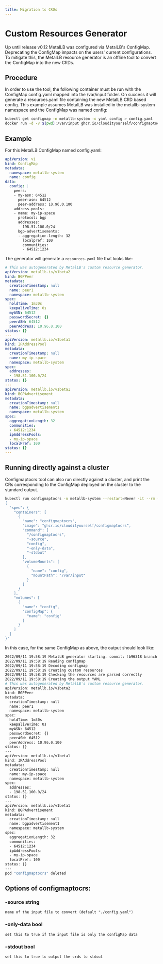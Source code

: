 ```yaml
---
title: Migration to CRDs
---
```


# Custom Resources Generator

Up until release v0.12 MetalLB was configured via MetalLB's ConfigMap. Deprecating the ConfigMap impacts on the users' current configurations. To mitigate this, the MetalLB resource generator is an offline tool to convert the ConfigMap into the new CRDs.

## Procedure

In order to use the tool, the following container must be run with the ConfigMap config.yaml mapped 
into the /var/input folder. On success it will generate a resources.yaml file containing the new MetalLB CRD based config.
This example assumes MetalLB was installed in the metallb-system namespace and the ConfigMap was named config:

```bash
kubectl get configmap -n metallb-system -o yaml config > config.yaml
docker run -d -v $(pwd):/var/input ghcr.io/cloudityourself/configmaptocrs
```

## Example

For this MetalLB ConfigMap named config.yaml:

```yaml
apiVersion: v1
kind: ConfigMap
metadata:
  namespace: metallb-system
  name: config
data:
  config: |
    peers:
    - my-asn: 64512
      peer-asn: 64512
      peer-address: 10.96.0.100
    address-pools:
    - name: my-ip-space
      protocol: bgp
      addresses:
      - 198.51.100.0/24
      bgp-advertisements:
      - aggregation-length: 32
        localpref: 100
        communities:
        - 64512:1234
```

The generator will generate a `resources.yaml` file that looks like:

```yaml
# This was autogenerated by MetalLB's custom resource generator.
apiVersion: metallb.io/v1beta2
kind: BGPPeer
metadata:
  creationTimestamp: null
  name: peer1
  namespace: metallb-system
spec:
  holdTime: 1m30s
  keepaliveTime: 0s
  myASN: 64512
  passwordSecret: {}
  peerASN: 64512
  peerAddress: 10.96.0.100
status: {}
---
apiVersion: metallb.io/v1beta1
kind: IPAddressPool
metadata:
  creationTimestamp: null
  name: my-ip-space
  namespace: metallb-system
spec:
  addresses:
  - 198.51.100.0/24
status: {}
---
apiVersion: metallb.io/v1beta1
kind: BGPAdvertisement
metadata:
  creationTimestamp: null
  name: bgpadvertisement1
  namespace: metallb-system
spec:
  aggregationLength: 32
  communities:
  - 64512:1234
  ipAddressPools:
  - my-ip-space
  localPref: 100
status: {}
---
```

## Running directly against a cluster

Configmaptocrs tool can also run directly against a cluster,
and print the CRs corresponding to the ConfigMap deployed on
the cluster to the standard output.

```bash
kubectl run configmaptocrs -n metallb-system --restart=Never -it --rm --image overriden --overrides '
{
  "spec": {
    "containers": [
      {
        "name": "configmaptocrs",
        "image": "ghcr.io/cloudityourself/configmaptocrs",
        "command": [
          "/configmaptocrs",
          "-source",
          "config",
          "-only-data",
          "-stdout"
        ],
        "volumeMounts": [
          {
            "name": "config",
            "mountPath": "/var/input"
          }
        ]
      }
    ],
    "volumes": [
      {
        "name": "config",
        "configMap": {
          "name": "config"
        }
      }
    ]
  }
}'
```

In this case, for the same ConfigMap as above, the output should look like:

```bash
2022/09/11 19:58:19 MetalLB generator starting. commit: fb96318 branch: main goversion: gc / go1.18.3 / amd64
2022/09/11 19:58:19 Reading configmap
2022/09/11 19:58:19 Decoding configmap
2022/09/11 19:58:19 Creating custom resources
2022/09/11 19:58:19 Checking the resources are parsed correctly
2022/09/11 19:58:19 Creating the output YAML
# This was autogenerated by MetalLB's custom resource generator.
apiVersion: metallb.io/v1beta2
kind: BGPPeer
metadata:
  creationTimestamp: null
  name: peer1
  namespace: metallb-system
spec:
  holdTime: 1m30s
  keepaliveTime: 0s
  myASN: 64512
  passwordSecret: {}
  peerASN: 64512
  peerAddress: 10.96.0.100
status: {}
---
apiVersion: metallb.io/v1beta1
kind: IPAddressPool
metadata:
  creationTimestamp: null
  name: my-ip-space
  namespace: metallb-system
spec:
  addresses:
  - 198.51.100.0/24
status: {}
---
apiVersion: metallb.io/v1beta1
kind: BGPAdvertisement
metadata:
  creationTimestamp: null
  name: bgpadvertisement1
  namespace: metallb-system
spec:
  aggregationLength: 32
  communities:
  - 64512:1234
  ipAddressPools:
  - my-ip-space
  localPref: 100
status: {}
---
pod "configmaptocrs" deleted
```

## Options of configmaptocrs:
  ### -source string
    name of the input file to convert (default "./config.yaml")
  ### -only-data bool
    set this to true if the input file is only the configMap data
  ### -stdout bool
    set this to true to output the crds to stdout
